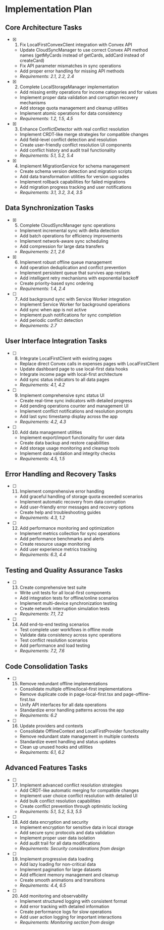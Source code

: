 # Implementation Plan

## Core Architecture Tasks

- [x] 1. Fix LocalFirstConvexClient integration with Convex API
  - Update CloudSyncManager to use correct Convex API method names (getMyCards instead of getCards, addCard instead of createCard)
  - Fix API parameter mismatches in sync operations
  - Add proper error handling for missing API methods
  - _Requirements: 2.1, 2.2, 2.4_

- [x] 2. Complete LocalStorageManager implementation
  - Add missing entity operations for income categories and for values
  - Implement proper data validation and corruption recovery mechanisms
  - Add storage quota management and cleanup utilities
  - Implement atomic operations for data consistency
  - _Requirements: 1.2, 1.5, 4.5_

- [x] 3. Enhance ConflictDetector with real conflict resolution
  - Implement CRDT-like merge strategies for compatible changes
  - Add field-level conflict detection and resolution
  - Create user-friendly conflict resolution UI components
  - Add conflict history and audit trail functionality
  - _Requirements: 5.1, 5.2, 5.4_

- [x] 4. Implement MigrationService for schema management
  - Create schema version detection and migration scripts
  - Add data transformation utilities for version upgrades
  - Implement rollback capabilities for failed migrations
  - Add migration progress tracking and user notifications
  - _Requirements: 3.1, 3.2, 3.4, 3.5_

## Data Synchronization Tasks

- [x] 5. Complete CloudSyncManager sync operations
  - Implement incremental sync with delta detection
  - Add batch operations for efficiency improvements
  - Implement network-aware sync scheduling
  - Add compression for large data transfers
  - _Requirements: 2.1, 2.6_

- [x] 6. Implement robust offline queue management
  - Add operation deduplication and conflict prevention
  - Implement persistent queue that survives app restarts
  - Add intelligent retry mechanisms with exponential backoff
  - Create priority-based sync ordering
  - _Requirements: 1.4, 2.4_

- [ ] 7. Add background sync with Service Worker integration
  - Implement Service Worker for background operations
  - Add sync when app is not active
  - Implement push notifications for sync completion
  - Add periodic conflict detection
  - _Requirements: 2.7_

## User Interface Integration Tasks

- [ ] 8. Integrate LocalFirstClient with existing pages
  - Replace direct Convex calls in expenses pages with LocalFirstClient
  - Update dashboard page to use local-first data hooks
  - Integrate income page with local-first architecture
  - Add sync status indicators to all data pages
  - _Requirements: 4.1, 4.2_

- [ ] 9. Implement comprehensive sync status UI
  - Create real-time sync indicators with detailed progress
  - Add pending operations counter and management UI
  - Implement conflict notifications and resolution prompts
  - Add last sync timestamp display across the app
  - _Requirements: 4.2, 4.3_

- [ ] 10. Add data management utilities
  - Implement export/import functionality for user data
  - Create data backup and restore capabilities
  - Add storage usage monitoring and cleanup tools
  - Implement data validation and integrity checks
  - _Requirements: 4.5, 1.5_

## Error Handling and Recovery Tasks

- [ ] 11. Implement comprehensive error handling
  - Add graceful handling of storage quota exceeded scenarios
  - Implement automatic recovery from data corruption
  - Add user-friendly error messages and recovery options
  - Create help and troubleshooting guides
  - _Requirements: 4.3, 1.2_

- [ ] 12. Add performance monitoring and optimization
  - Implement metrics collection for sync operations
  - Add performance benchmarks and alerts
  - Create resource usage monitoring
  - Add user experience metrics tracking
  - _Requirements: 6.3, 4.4_

## Testing and Quality Assurance Tasks

- [ ] 13. Create comprehensive test suite
  - Write unit tests for all local-first components
  - Add integration tests for offline/online scenarios
  - Implement multi-device synchronization testing
  - Create network interruption simulation tests
  - _Requirements: 7.1, 7.2_

- [ ] 14. Add end-to-end testing scenarios
  - Test complete user workflows in offline mode
  - Validate data consistency across sync operations
  - Test conflict resolution scenarios
  - Add performance and load testing
  - _Requirements: 7.2, 7.6_

## Code Consolidation Tasks

- [ ] 15. Remove redundant offline implementations
  - Consolidate multiple offline/local-first implementations
  - Remove duplicate code in page-local-first.tsx and page-offline-first.tsx
  - Unify API interfaces for all data operations
  - Standardize error handling patterns across the app
  - _Requirements: 6.2_

- [ ] 16. Update providers and contexts
  - Consolidate OfflineContext and LocalFirstProvider functionality
  - Remove redundant state management in multiple contexts
  - Standardize event handling and status updates
  - Clean up unused hooks and utilities
  - _Requirements: 6.1, 6.2_

## Advanced Features Tasks

- [ ] 17. Implement advanced conflict resolution strategies
  - Add CRDT-like automatic merging for compatible changes
  - Implement user choice conflict resolution with detailed UI
  - Add bulk conflict resolution capabilities
  - Create conflict prevention through optimistic locking
  - _Requirements: 5.1, 5.2, 5.3, 5.5_

- [ ] 18. Add data encryption and security
  - Implement encryption for sensitive data in local storage
  - Add secure sync protocols and data validation
  - Implement proper user data isolation
  - Add audit trail for all data modifications
  - _Requirements: Security considerations from design_

- [ ] 19. Implement progressive data loading
  - Add lazy loading for non-critical data
  - Implement pagination for large datasets
  - Add efficient memory management and cleanup
  - Create smooth animations and transitions
  - _Requirements: 4.4, 6.5_

- [ ] 20. Add monitoring and observability
  - Implement structured logging with consistent format
  - Add error tracking with detailed information
  - Create performance logs for slow operations
  - Add user action logging for important interactions
  - _Requirements: Monitoring section from design_